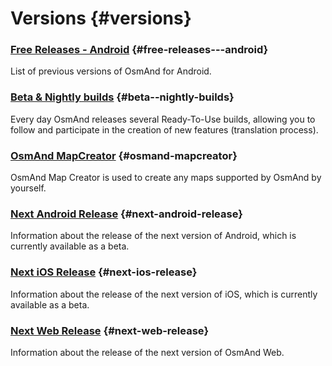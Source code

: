# Versions {#versions}

### [Free Releases - Android](/docs/versions/free-versions) {#free-releases---android}

List of previous versions of OsmAnd for Android.

### [Beta & Nightly builds](/docs/versions/nightly_versions) {#beta--nightly-builds}

Every day OsmAnd releases several Ready-To-Use builds, allowing you to follow and participate in the creation of new features (translation process).

### [OsmAnd MapCreator](/docs/versions/map-creator) {#osmand-mapcreator}

OsmAnd Map Creator is used to create any maps supported by OsmAnd by yourself.  

### [Next Android Release](/docs/versions/future-android) {#next-android-release}

Information about the release of the next version of Android, which is currently available as a beta.

### [Next iOS Release](/docs/versions/future-ios) {#next-ios-release}

Information about the release of the next version of iOS, which is currently available as a beta.

### [Next Web Release](/docs/versions/future-web) {#next-web-release}

Information about the release of the next version of OsmAnd Web.
